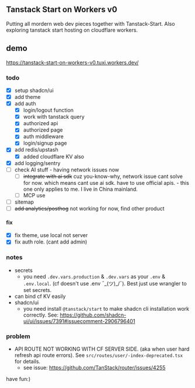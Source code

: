 ## Tanstack Start on Workers v0
Putting all mordern web dev pieces together with Tanstack-Start. Also exploring tanstack start hosting on cloudflare workers.

## demo
https://tanstack-start-on-workers-v0.tuxi.workers.dev/

### todo
- [x] setup shadcn/ui
- [x] add theme
- [x] add auth
  - [x] login/logout function
  - [x] work with tanstack query
  - [x] authorized api
  - [x] authorized page
  - [x] auth middleware
  - [x] login/signup page
- [x] add redis/upstash
  - [x] added cloudflare KV also
- [x] add logging/sentry
- [ ] check AI stuff - having network issues now
  - [ ] ~~integrate with ai sdk~~ cuz you-know-why, network issue cant solve for now. which means cant use ai sdk. have to use official apis. - this one only applies to me. I live in China mainland.
  - [ ] MCP use
- [ ] sitemap
- [ ] ~~add analytics/posthog~~ not working for now, find other product

#### fix
- [x] fix theme, use local not server
- [x] fix auth role. (cant add admin)

### notes
- secrets
  - you need `.dev.vars.production` & `.dev.vars` as your `.env` & `.env.local`. (cf doesn't use .env ¯\_(ツ)_/¯). Best just use wrangler to set secrets.
- can bind cf KV easily
- shadcn/ui
  - you need install `@tanstack/start` to make shadcn cli installation work correctly. See: https://github.com/shadcn-ui/ui/issues/7391#issuecomment-2906796401

### problem
- API ROUTE NOT WORKING WITH CF SERVER SIDE. (aka when user hard refresh api route errors). See `src/routes/user/-index-deprecated.tsx` for details.
  - see issue: https://github.com/TanStack/router/issues/4255
 
have fun:)
